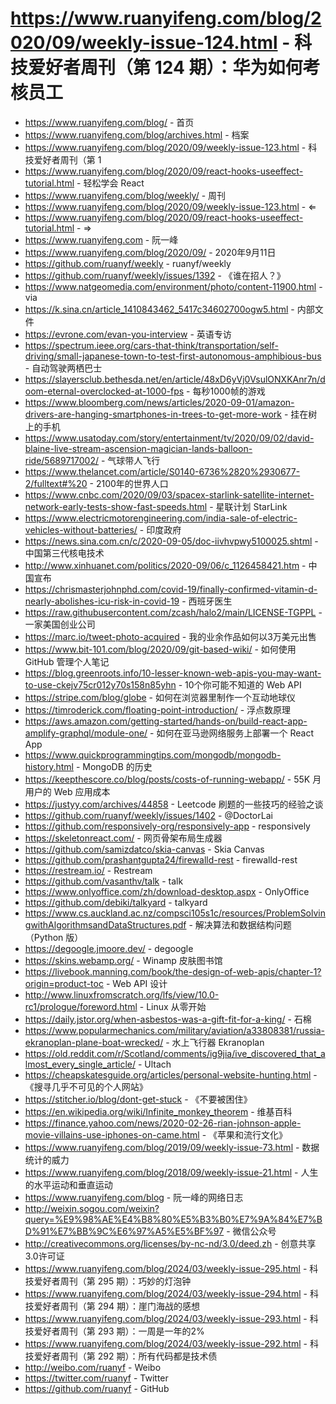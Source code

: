 # https://www.ruanyifeng.com/blog/2020/09/weekly-issue-124.html - 科技爱好者周刊（第 124 期）：华为如何考核员工

- https://www.ruanyifeng.com/blog/ - 首页
- https://www.ruanyifeng.com/blog/archives.html - 档案
- https://www.ruanyifeng.com/blog/2020/09/weekly-issue-123.html - 科技爱好者周刊（第 1
- https://www.ruanyifeng.com/blog/2020/09/react-hooks-useeffect-tutorial.html - 轻松学会 React
- https://www.ruanyifeng.com/blog/weekly/ - 周刊
- https://www.ruanyifeng.com/blog/2020/09/weekly-issue-123.html - ⇐
- https://www.ruanyifeng.com/blog/2020/09/react-hooks-useeffect-tutorial.html - ⇒
- https://www.ruanyifeng.com - 阮一峰
- https://www.ruanyifeng.com/blog/2020/09/ - 2020年9月11日
- https://github.com/ruanyf/weekly - ruanyf/weekly
- https://github.com/ruanyf/weekly/issues/1392 - 《谁在招人？》
- https://www.natgeomedia.com/environment/photo/content-11900.html - via
- https://k.sina.cn/article_1410843462_5417c34602700ogw5.html - 内部文件
- https://evrone.com/evan-you-interview - 英语专访
- https://spectrum.ieee.org/cars-that-think/transportation/self-driving/small-japanese-town-to-test-first-autonomous-amphibious-bus - 自动驾驶两栖巴士
- https://slayersclub.bethesda.net/en/article/48xD6yVj0VsulONXKAnr7n/doom-eternal-overclocked-at-1000-fps - 每秒1000帧的游戏
- https://www.bloomberg.com/news/articles/2020-09-01/amazon-drivers-are-hanging-smartphones-in-trees-to-get-more-work - 挂在树上的手机
- https://www.usatoday.com/story/entertainment/tv/2020/09/02/david-blaine-live-stream-ascension-magician-lands-balloon-ride/5689717002/ - 气球带人飞行
- https://www.thelancet.com/article/S0140-6736%2820%2930677-2/fulltext#%20 - 2100年的世界人口
- https://www.cnbc.com/2020/09/03/spacex-starlink-satellite-internet-network-early-tests-show-fast-speeds.html - 星联计划 StarLink
- https://www.electricmotorengineering.com/india-sale-of-electric-vehicles-without-batteries/ - 印度政府
- https://news.sina.com.cn/c/2020-09-05/doc-iivhvpwy5100025.shtml - 中国第三代核电技术
- http://www.xinhuanet.com/politics/2020-09/06/c_1126458421.htm - 中国宣布
- https://chrismasterjohnphd.com/covid-19/finally-confirmed-vitamin-d-nearly-abolishes-icu-risk-in-covid-19 - 西班牙医生
- https://raw.githubusercontent.com/zcash/halo2/main/LICENSE-TGPPL - 一家美国创业公司
- https://marc.io/tweet-photo-acquired - 我的业余作品如何以3万美元出售
- https://www.bit-101.com/blog/2020/09/git-based-wiki/ - 如何使用 GitHub 管理个人笔记
- https://blog.greenroots.info/10-lesser-known-web-apis-you-may-want-to-use-ckejv75cr012y70s158n85yhn - 10个你可能不知道的 Web API
- https://stripe.com/blog/globe - 如何在浏览器里制作一个互动地球仪
- https://timroderick.com/floating-point-introduction/ - 浮点数原理
- https://aws.amazon.com/getting-started/hands-on/build-react-app-amplify-graphql/module-one/ - 如何在亚马逊网络服务上部署一个 React App
- https://www.quickprogrammingtips.com/mongodb/mongodb-history.html - MongoDB 的历史
- https://keepthescore.co/blog/posts/costs-of-running-webapp/ - 55K 月用户的 Web 应用成本
- https://justyy.com/archives/44858 - Leetcode 刷题的一些技巧的经验之谈
- https://github.com/ruanyf/weekly/issues/1402 - @DoctorLai
- https://github.com/responsively-org/responsively-app - responsively
- https://skeletonreact.com/ - 网页骨架布局生成器
- https://github.com/samizdatco/skia-canvas - Skia Canvas
- https://github.com/prashantgupta24/firewalld-rest - firewalld-rest
- https://restream.io/ - Restream
- https://github.com/vasanthv/talk - talk
- https://www.onlyoffice.com/zh/download-desktop.aspx - OnlyOffice
- https://github.com/debiki/talkyard - talkyard
- https://www.cs.auckland.ac.nz/compsci105s1c/resources/ProblemSolvingwithAlgorithmsandDataStructures.pdf - 解决算法和数据结构问题（Python 版）
- https://degoogle.jmoore.dev/ - degoogle
- https://skins.webamp.org/ - Winamp 皮肤图书馆
- https://livebook.manning.com/book/the-design-of-web-apis/chapter-1?origin=product-toc - Web API 设计
- http://www.linuxfromscratch.org/lfs/view/10.0-rc1/prologue/foreword.html - Linux 从零开始
- https://daily.jstor.org/when-asbestos-was-a-gift-fit-for-a-king/ - 石棉
- https://www.popularmechanics.com/military/aviation/a33808381/russia-ekranoplan-plane-boat-wrecked/ - 水上飞行器 Ekranoplan
- https://old.reddit.com/r/Scotland/comments/ig9jia/ive_discovered_that_almost_every_single_article/ - Ultach
- https://cheapskatesguide.org/articles/personal-website-hunting.html - 《搜寻几乎不可见的个人网站》
- https://stitcher.io/blog/dont-get-stuck - 《不要被困住》
- https://en.wikipedia.org/wiki/Infinite_monkey_theorem - 维基百科
- https://finance.yahoo.com/news/2020-02-26-rian-johnson-apple-movie-villains-use-iphones-on-came.html - 《苹果和流行文化》
- https://www.ruanyifeng.com/blog/2019/09/weekly-issue-73.html - 数据统计的威力
- https://www.ruanyifeng.com/blog/2018/09/weekly-issue-21.html - 人生的水平运动和垂直运动
- https://www.ruanyifeng.com/blog - 阮一峰的网络日志
- http://weixin.sogou.com/weixin?query=%E9%98%AE%E4%B8%80%E5%B3%B0%E7%9A%84%E7%BD%91%E7%BB%9C%E6%97%A5%E5%BF%97 - 微信公众号
- http://creativecommons.org/licenses/by-nc-nd/3.0/deed.zh - 创意共享3.0许可证
- https://www.ruanyifeng.com/blog/2024/03/weekly-issue-295.html - 科技爱好者周刊（第 295 期）：巧妙的灯泡钟
- https://www.ruanyifeng.com/blog/2024/03/weekly-issue-294.html - 科技爱好者周刊（第 294 期）：崖门海战的感想
- https://www.ruanyifeng.com/blog/2024/03/weekly-issue-293.html - 科技爱好者周刊（第 293 期）：一周是一年的2%
- https://www.ruanyifeng.com/blog/2024/03/weekly-issue-292.html - 科技爱好者周刊（第 292 期）：所有代码都是技术债
- http://weibo.com/ruanyf - Weibo
- https://twitter.com/ruanyf - Twitter
- https://github.com/ruanyf - GitHub